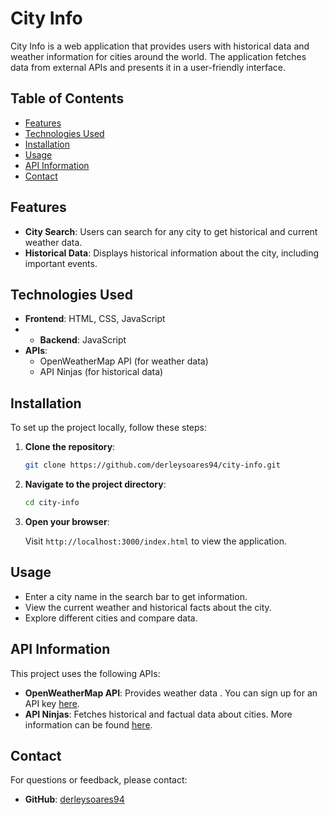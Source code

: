 # City Info

City Info is a web application that provides users with historical data and weather information for cities around the world. The application fetches data from external APIs and presents it in a user-friendly interface.

## Table of Contents

- [Features](#features)
- [Technologies Used](#technologies-used)
- [Installation](#installation)
- [Usage](#usage)
- [API Information](#api-information)
- [Contact](#contact)

## Features

- **City Search**: Users can search for any city to get historical and current weather data.
- **Historical Data**: Displays historical information about the city, including important events.

## Technologies Used

- **Frontend**: HTML, CSS, JavaScript
- - **Backend**: JavaScript
- **APIs**: 
  - OpenWeatherMap API (for weather data)
  - API Ninjas (for historical data)

## Installation

To set up the project locally, follow these steps:

1. **Clone the repository**:

    ```bash
    git clone https://github.com/derleysoares94/city-info.git
    ```

2. **Navigate to the project directory**:

    ```bash
    cd city-info
    ```
3. **Open your browser**:

    Visit `http://localhost:3000/index.html` to view the application.

## Usage

- Enter a city name in the search bar to get information.
- View the current weather and historical facts about the city.
- Explore different cities and compare data.

## API Information

This project uses the following APIs:

- **OpenWeatherMap API**: Provides weather data . You can sign up for an API key [here](https://openweathermap.org/api).
- **API Ninjas**: Fetches historical and factual data about cities. More information can be found [here](https://api-ninjas.com/api).


## Contact

For questions or feedback, please contact:

- **GitHub**: [derleysoares94](https://github.com/derleysoares94)
